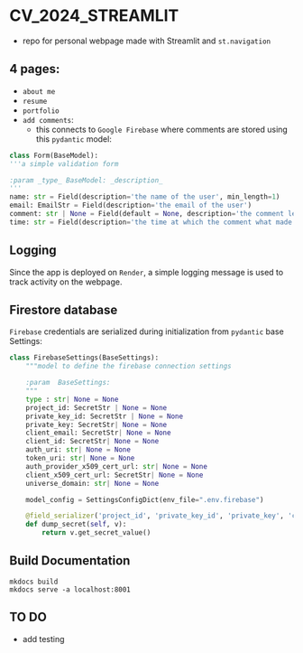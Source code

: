 # CV_2024_STREAMLIT
- repo for personal webpage made with Streamlit and `st.navigation`

## 4 pages:
- `about me`
- `resume`
- `portfolio`
- `add comments`:
    - this connects to `Google Firebase` where comments are stored using this `pydantic` model:

```py
class Form(BaseModel):
'''a simple validation form

:param _type_ BaseModel: _description_
'''
name: str = Field(description='the name of the user', min_length=1)
email: EmailStr = Field(description='the email of the user')
comment: str | None = Field(default = None, description='the comment left by the user')
time: str = Field(description='the time at which the comment what made')
```

## Logging
Since the app is deployed on `Render`, a simple logging message is used to track activity on the webpage.

## Firestore database
`Firebase` credentials are serialized during initialization from `pydantic` base Settings:

```py
class FirebaseSettings(BaseSettings):
    """model to define the firebase connection settings

    :param  BaseSettings:
    """
    type : str| None = None
    project_id: SecretStr | None = None
    private_key_id: SecretStr | None = None
    private_key: SecretStr| None = None
    client_email: SecretStr| None = None
    client_id: SecretStr| None = None
    auth_uri: str| None = None
    token_uri: str| None = None
    auth_provider_x509_cert_url: str| None = None
    client_x509_cert_url: SecretStr| None = None
    universe_domain: str| None = None

    model_config = SettingsConfigDict(env_file=".env.firebase")

    @field_serializer('project_id', 'private_key_id', 'private_key', 'client_email', 'client_id', 'client_x509_cert_url')
    def dump_secret(self, v):
        return v.get_secret_value()
```
## Build Documentation
```
mkdocs build
mkdocs serve -a localhost:8001
```

## TO DO
- add testing